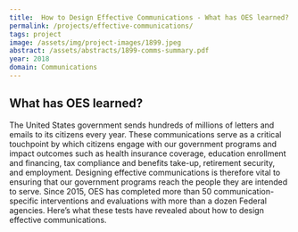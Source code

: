 ```yaml
---
title:  How to Design Effective Communications - What has OES learned?
permalink: /projects/effective-communications/
tags: project  
image: /assets/img/project-images/1899.jpeg  
abstract: /assets/abstracts/1899-comms-summary.pdf
year: 2018  
domain: Communications
---
```

## What has OES learned?

The United States government sends hundreds of millions of letters and emails to its citizens every year. These communications serve as a critical touchpoint by which citizens engage with our government programs and impact outcomes such as health insurance coverage, education enrollment and financing, tax compliance and benefits take-up, retirement security, and employment. Designing effective communications is therefore vital to ensuring that our government programs reach the people they are intended to serve. Since 2015, OES has completed more than 50 communication-specific interventions and evaluations with more than a dozen Federal agencies. Here’s what these tests have revealed about how to design effective communications.

